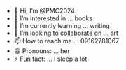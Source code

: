 - 👋 Hi, I’m @PMC2024
- 👀 I’m interested in ... books
- 🌱 I’m currently learning ... writing
- 💞️ I’m looking to collaborate on ... art
- 📫 How to reach me ... 09162781067
- 😄 Pronouns: ... her
- ⚡ Fun fact: ... I sleep a lot

<!---
PMC2024/PMC2024 is a ✨ special ✨ repository because its `README.md` (this file) appears on your GitHub profile.
You can click the Preview link to take a look at your changes.
--->

